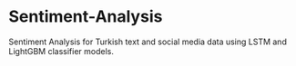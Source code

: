 # Sentiment-Analysis
Sentiment Analysis for Turkish text and social media data using LSTM and LightGBM classifier models.
